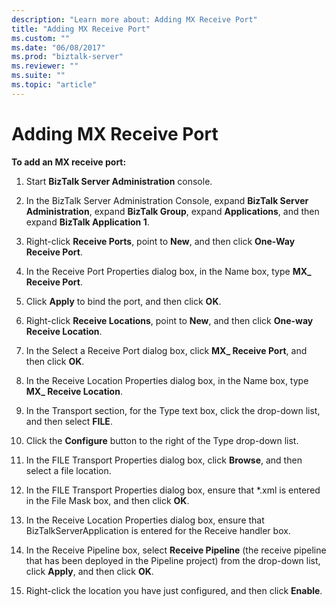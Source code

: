 ```yaml
---
description: "Learn more about: Adding MX Receive Port"
title: "Adding MX Receive Port"
ms.custom: ""
ms.date: "06/08/2017"
ms.prod: "biztalk-server"
ms.reviewer: ""
ms.suite: ""
ms.topic: "article"
---
```

# Adding MX Receive Port
**To add an MX receive port:**  
  
1.  Start **BizTalk Server Administration** console.  
  
2.  In the BizTalk Server Administration Console, expand **BizTalk Server Administration**, expand **BizTalk Group**, expand **Applications**, and then expand **BizTalk Application 1**.  
  
3.  Right-click **Receive Ports**, point to **New**, and then click **One-Way Receive Port**.  
  
4.  In the Receive Port Properties dialog box, in the Name box, type **MX_ Receive Port**.  
  
5.  Click **Apply** to bind the port, and then click **OK**.  
  
6.  Right-click **Receive Locations**, point to **New**, and then click **One-way Receive Location**.  
  
7.  In the Select a Receive Port dialog box, click **MX_ Receive Port**, and then click **OK**.  
  
8.  In the Receive Location Properties dialog box, in the Name box, type **MX_ Receive Location**.  
  
9. In the Transport section, for the Type text box, click the drop-down list, and then select **FILE**.  
  
10. Click the **Configure** button to the right of the Type drop-down list.  
  
11. In the FILE Transport Properties dialog box, click **Browse**, and then select a file location.  
  
12. In the FILE Transport Properties dialog box, ensure that \*.xml is entered in the File Mask box, and then click **OK**.  
  
13. In the Receive Location Properties dialog box, ensure that BizTalkServerApplication is entered for the Receive handler box.  
  
14. In the Receive Pipeline box, select **Receive Pipeline** (the receive pipeline that has been deployed in the Pipeline project) from the drop-down list, click **Apply**, and then click **OK**.  
  
15. Right-click the location you have just configured, and then click **Enable**.
